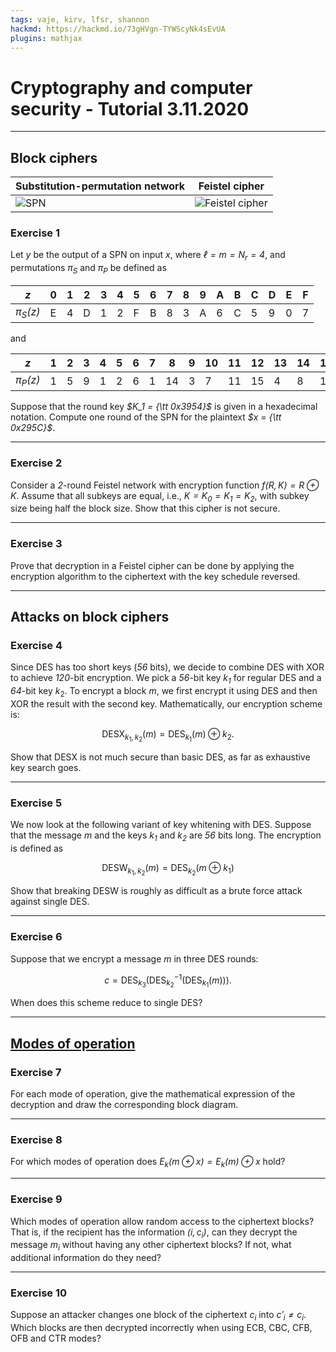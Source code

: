 ```yaml
---
tags: vaje, kirv, lfsr, shannon
hackmd: https://hackmd.io/73gHVgn-TYWScyNk4sEvUA
plugins: mathjax
---
```

# Cryptography and computer security - Tutorial 3.11.2020

---

## Block ciphers

| Substitution-permutation network | Feistel cipher |
| - | - |
| ![SPN](https://upload.wikimedia.org/wikipedia/commons/thumb/c/cd/SubstitutionPermutationNetwork2.png/360px-SubstitutionPermutationNetwork2.png) | ![Feistel cipher](https://upload.wikimedia.org/wikipedia/commons/thumb/f/fa/Feistel_cipher_diagram_en.svg/511px-Feistel_cipher_diagram_en.svg.png) |

### Exercise 1

Let <i>$y$</i> be the output of a SPN on input <i>$x$</i>, where <i>$\ell=m=N_r=4$</i>, and permutations <i>$\pi_S$</i> and <i>$\pi_P$</i> be defined as

| <i>$z$</i> | 0 | 1 | 2 | 3 | 4 | 5 | 6 | 7 | 8 | 9 | A | B | C | D | E | F |
| ---------- | - | - | - | - | - | - | - | - | - | - | - | - | - | - | - | - |
| <i>$\pi_S(z)$</i> | E | 4 | D | 1 | 2 | F | B | 8 | 3 | A | 6 | C | 5 | 9 | 0 | 7 |

and

| <i>$z$</i> | 1 | 2 | 3 | 4 | 5 | 6 | 7 | 8 | 9 | 10 | 11 | 12 | 13 | 14 | 15 | 16 |
| ---------- | - | - | - | - | - | - | - | - | - | -- | -- | -- | -- | -- | -- | -- |
<i>$\pi_P(z)$</i> | 1 | 5 | 9 | 1 | 2 | 6 | 1 | 14 | 3 | 7 | 11 | 15 | 4 | 8 | 12 | 16

Suppose that the round key <i>$K_1 = {\tt 0x3954}$</i> is given in a hexadecimal notation. Compute one round of the SPN for the plaintext <i>$x = {\tt 0x295C}$</i>.

---

### Exercise 2

Consider a <i>$2$</i>-round Feistel network with encryption function <i>$f(R, K) = R \oplus K$</i>. Assume that all subkeys are equal, i.e., <i>$K = K_0 = K_1 = K_2$</i>, with subkey size being half the block size. Show that this cipher is not secure.

---

### Exercise 3

Prove that decryption in a Feistel cipher can be done by applying the encryption algorithm to the ciphertext with the key schedule reversed.

---

## Attacks on block ciphers

### Exercise 4

Since DES has too short keys (<i>$56$</i> bits), we decide to combine DES with XOR to achieve <i>$120$</i>-bit encryption. We pick a <i>$56$</i>-bit key <i>$k_1$</i> for regular DES and a <i>$64$</i>-bit key $k_2$. To encrypt a block <i>$m$</i>, we first encrypt it using DES and then XOR the result with the second key. Mathematically, our encryption scheme is:

$$
\text{DESX}_{k_1, k_2}(m) = \text{DES}_{k_1}(m) \oplus k_2 .
$$

Show that DESX is not much secure than basic DES,
as far as exhaustive key search goes.

---

### Exercise 5

We now look at the following variant of key whitening with DES. Suppose that the message <i>$m$</i> and the keys <i>$k_1$</i> and <i>$k_2$</i> are <i>$56$</i> bits long. The encryption is defined as

$$
\text{DESW}_{k_1, k_2}(m) = \text{DES}_{k_2}(m \oplus k_1)
$$

Show that breaking DESW is roughly as difficult as a brute force attack against single DES.

---

### Exercise 6

Suppose that we encrypt a message <i>$m$</i> in three DES rounds:

$$
c = \text{DES}_{k_3}(\text{DES}_{k_2}^{-1}(\text{DES}_{k_1}(m))) .
$$

When does this scheme reduce to single DES?

---

## [Modes of operation](https://en.wikipedia.org/wiki/Block_cipher_mode_of_operation#Confidentiality_only_modes)

### Exercise 7

For each mode of operation, give the mathematical expression of the decryption and draw the corresponding block diagram.

---

### Exercise 8

For which modes of operation does <i>$E_k(m \oplus x) = E_k(m) \oplus x$</i> hold?

---

### Exercise 9

Which modes of operation allow random access to the ciphertext blocks? That is, if the recipient has the information <i>$(i, c_i)$</i>, can they decrypt the message $m_i$ without having any other ciphertext blocks? If not, what additional information do they need?

---

### Exercise 10

Suppose an attacker changes one block of the ciphertext <i>$c_i$</i> into <i>$c'_i \not= c_i$</i>. Which blocks are then decrypted incorrectly when using ECB, CBC, CFB, OFB and CTR modes?
